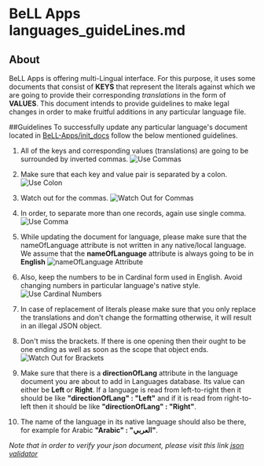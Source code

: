 # BeLL Apps languages_guideLines.md

## About
BeLL Apps is offering multi-Lingual interface. For this purpose, it uses some documents that consist of **KEYS** that represent the literals against which we are going to provide their corresponding _translations_ in the form of **VALUES**. This document intends to provide guidelines to make legal changes in order to make fruitful additions in any particular language file.

##Guidelines
To successfully update any particular language's document located in [BeLL-Apps/init_docs](https://github.com/open-learning-exchange/BeLL-Apps/tree/dev/init_docs) follow the below mentioned guidelines.

1) All of the keys and corresponding values (translations) are going to be surrounded by inverted commas.
     ![Use Commas](https://github.com/open-learning-exchange/BeLL-Apps/tree/dev/images/pic1.png)

2) Make sure that each key and value pair is separated by a colon.
     ![Use Colon](https://github.com/open-learning-exchange/BeLL-Apps/tree/dev/images/pic2.png)

3) Watch out for the commas.
     ![Watch Out for Commas](https://github.com/open-learning-exchange/BeLL-Apps/tree/dev/images/pic3.png)

4) In order, to separate more than one records, again use single comma.
     ![Use Comma](https://github.com/open-learning-exchange/BeLL-Apps/tree/dev/images/pic4.png)

5) While updating the document for language, please make sure that the nameOfLanguage attribute is not written in any native/local language. We assume that the **nameOfLanguage** attribute is always going to be in **English**
     ![nameOfLanguage Attribute](https://github.com/open-learning-exchange/BeLL-Apps/tree/dev/images/pic5.png)

6) Also, keep the numbers to be in Cardinal form used in English. Avoid changing numbers in particular language's native style.
      ![Use Cardinal Numbers](https://github.com/open-learning-exchange/BeLL-Apps/tree/dev/images/pic6.png)

7) In case of replacement of literals please make sure that you only replace the translations and don't change the formatting otherwise, it will result in an illegal JSON object.

8) Don't miss the brackets. If there is one opening then their ought to be one ending as well as soon as the scope that object ends.
      ![Watch Out for Brackets](https://github.com/open-learning-exchange/BeLL-Apps/tree/dev/images/pic7.png)

9) Make sure that there is a **directionOfLang** attribute in the language document you are about to add in Languages database. Its value can either be **Left** or **Right**. If a language is read from
left-to-right then  it should be like **"directionOfLang" : "Left"** and if it is read from right-to-left then it should be like **"directionOfLang" : "Right"**.

10) The name of the language in its native language should also be there, for example for Arabic **"Arabic" : "العربي"**.

*Note that in order to verify your json document, please visit this link [json validator](https://jsonformatter.curiousconcept.com/)*